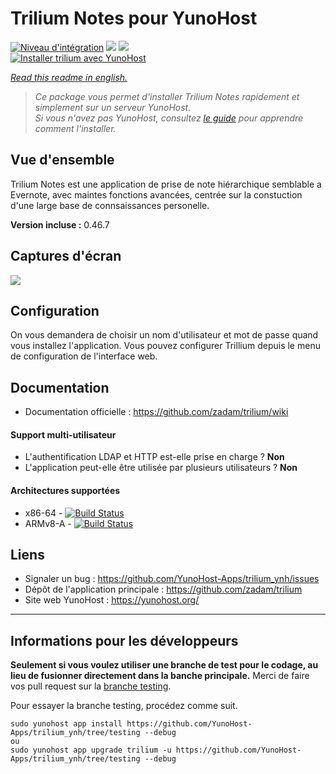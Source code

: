 # Trilium Notes pour YunoHost

[![Niveau d'intégration](https://dash.yunohost.org/integration/trilium.svg)](https://dash.yunohost.org/appci/app/trilium) ![](https://ci-apps.yunohost.org/ci/badges/trilium.status.svg) ![](https://ci-apps.yunohost.org/ci/badges/trilium.maintain.svg)  
[![Installer trilium avec YunoHost](https://install-app.yunohost.org/install-with-yunohost.svg)](https://install-app.yunohost.org/?app=trilium)

*[Read this readme in english.](./README.md)* 

> *Ce package vous permet d'installer Trilium Notes rapidement et simplement sur un serveur YunoHost.  
Si vous n'avez pas YunoHost, consultez [le guide](https://yunohost.org/#/install) pour apprendre comment l'installer.*

## Vue d'ensemble
Trilium Notes est une application de prise de note hiérarchique semblable a Evernote, avec maintes fonctions avancées, centrée sur la constuction d'une large base de connsaissances personelle.

**Version incluse :** 0.46.7

## Captures d'écran

![](https://raw.githubusercontent.com/wiki/zadam/trilium/images/screenshot.png)

## Configuration

On vous demandera de choisir un nom d'utilisateur et mot de passe quand vous installez l'application. Vous pouvez configurer Trillium depuis le menu de configuration de l'interface web.

## Documentation

 * Documentation officielle : https://github.com/zadam/trilium/wiki

#### Support multi-utilisateur

* L'authentification LDAP et HTTP est-elle prise en charge ? **Non**
* L'application peut-elle être utilisée par plusieurs utilisateurs ? **Non**

#### Architectures supportées

* x86-64 - [![Build Status](https://ci-apps.yunohost.org/ci/logs/trilium%20%28Apps%29.svg)](https://ci-apps.yunohost.org/ci/apps/trilium/)
* ARMv8-A - [![Build Status](https://ci-apps-arm.yunohost.org/ci/logs/trilium%20%28Apps%29.svg)](https://ci-apps-arm.yunohost.org/ci/apps/trilium/)

## Liens

 * Signaler un bug : https://github.com/YunoHost-Apps/trilium_ynh/issues
 * Dépôt de l'application principale : https://github.com/zadam/trilium
 * Site web YunoHost : https://yunohost.org/

---

## Informations pour les développeurs

**Seulement si vous voulez utiliser une branche de test pour le codage, au lieu de fusionner directement dans la banche principale.**
Merci de faire vos pull request sur la [branche testing](https://github.com/YunoHost-Apps/trilium_ynh/tree/testing).

Pour essayer la branche testing, procédez comme suit.
```
sudo yunohost app install https://github.com/YunoHost-Apps/trilium_ynh/tree/testing --debug
ou
sudo yunohost app upgrade trilium -u https://github.com/YunoHost-Apps/trilium_ynh/tree/testing --debug
```
